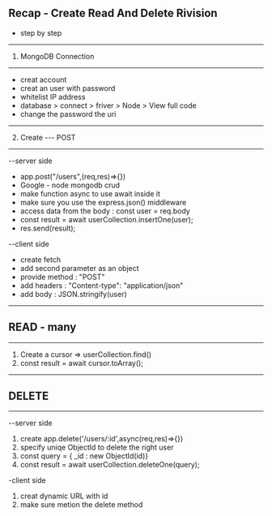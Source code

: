 ## Recap - Create Read And Delete Rivision
- step by step
----
1. MongoDB Connection
--------
- creat account
- creat an user with password
- whitelist IP address
- database > connect > friver > Node > View full code
- change the password the uri
----------
2. Create --- POST

-----------
--server side
- app.post("/users",(req,res)=>{})
- Google - node mongodb crud
- make  function async to use await inside it
- make sure you use the express.json() middleware
- access data from the body : const user = req.body
- const result = await userCollection.insertOne(user);
- res.send(result);

--client side

- create fetch
- add second parameter as an object
- provide method : "POST"
- add headers : "Content-type": "application/json"
- add body : JSON.stringify(user)
---------

## READ - many

--------
1. Create a cursor => userCollection.find()
2. const result = await cursor.toArray();

--------
## DELETE
--------
--server side
1. create app.delete('/users/:id',async(req,res)=>{})
2. specify uniqe ObjectId to delete the right user
3. const query = { _id : new ObjectId(id)}
4. const result = await userCollection.deleteOne(query);


-client side
1. creat dynamic URL with id
2. make sure metion the delete method
